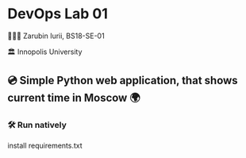 # DevOps Lab 01
👨🏻‍💻 Zarubin Iurii, BS18-SE-01

🏛 Innopolis University


## 💿 Simple Python web application, that shows current time in Moscow 🌍

### 🛠 Run natively

install requirements.txt
